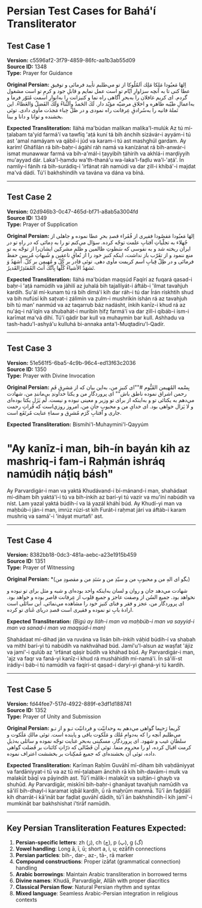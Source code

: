 # Persian Test Cases for Bahá'í Transliterator

## Test Case 1
**Version:** c5596af2-3f79-4859-86fc-aa1b3ab55d09  
**Source ID:** 1348  
**Type:** Prayer for Guidance  

**Original Persian:**
اِلهَا مَعبُودا مَلِكا مَلِك اَلمُلُوكا
از تو مي‌طلبم تأييد فرمائی و توفيق عطا كنی تا به آنچه سزاوارِ ايّام تو است عمل نمايم و قابلِ جود و كرمِ تو است مشغول گردم. ای كريم غافلان را به‌بحرِ آگاهی راه نما و كنيزانت را به‌انوارِ اسمت مُنَوّر فرما و به‌اعمالِ طيّبه طاهره و اخلاق مرضيّه مؤيّد دار. لَكَ الحَمدُ واَلثَّناءُ وَلَكَ الفَضلُ وَالعَطاءُ. اين نَملۀ فانيه را به‌سُرادقِ عِرفانت راه نمودی و در ظلّ خِباء مَجدَت مأوی دادی. توئی بخشنده و توانا و دانا و بينا.

**Expected Transliteration:**
Iláhá ma'búdan malikan malika'l-mulúk
Az tú mí-ṭalabam ta'yíd farmá'í va tawfíq 'aṭá kuní tá bih ánchih sizávár-i ayyám-i tú ast 'amal namáyam va qábil-i júd va karam-i tú ast mashghúl gardam. Ay karím! Gháfilán rá bih-baḥr-i ágáhí ráh namá va kanízánat rá bih-anwár-i ismat munawwar farmá va bih-a'mál-i ṭayyibih ṭáhirih va akhlá-i marḍíyyih mu'ayyad dár. Laka'l-ḥamdu wa'th-thaná'u wa-laka'l-faḍlu wa'l-'aṭá'. Ín namliy-i fáníh rá bih-surádiq-i 'irfánat ráh namúdí va dar ẓill-i khíbá'-i majdat ma'vá dádí. Tú'í bakhshindih va tavána va dána va bíná.

---

## Test Case 2
**Version:** 02d946b3-0c47-465d-bf71-a8ab5a3004fd  
**Source ID:** 1349  
**Type:** Prayer of Supplication  

**Original Persian:**
اِلهَا مَعبُودا مَقصُودا
فقيری از فُقَراء قصدِ بحرِ عطا نموده و جاهلی از جُهلاء به تجلّياتِ آفتابِ علمت توجّه كرده. سؤال مي‌كنم تو را به دِمائی كه در راهِ تو در ايران ريخته شد و به نفوسی كه سَطوتِ ظالمين و ظلمِ مشركين ايشان‌را از توجّه به تو منع ننمود و از تقَرّب باز نداشت، اينكه كنيزِ خود را از نُعاقِ ناعقين و شُبهاتِ مُريبين حفظ فرمائی و در ظِلّ قِبابِ اسم كريمت مأوی دهی. توئی قادر بر كُلّ و مُهيمِن بر كلّ. اَشهَدُ وَ تَشهَدُ الأشياءُ كُلّها بِاَنَّكَ اَنتَ المُقتَدِرُالقَديرُ.

**Expected Transliteration:**
Iláhá ma'búdan maqṣúd
Faqírí az fuqará qasad-i baḥr-i 'aṭá namúdih va jáhilí az juhalá bih tajallíyát-i áftáb-i 'ilmat tavahjuh kardih. Su'ál mí-kunam tú rá bih dimá'í kih dar ráh-i tú dar Írán rískhtih shud va bih nufúsí kih saṭvat-i ẓálimín va ẓulm-i mushrikín íshán rá az tavahjuh bih tú man' nanmúd va az taqarrub báz nadásht, ínkih kanīz-i khud rá az nu'áq-i ná'iqín va shubahát-i muríbín ḥifẓ farmá'í va dar ẓill-i qibáb-i ism-i karīmat ma'vá dihí. Tú'í qádir bar kull va muhaymin bar kull. Ashhadu va tash-hadu'l-ashyá'u kulluhá bi-annaka anta'l-Muqtadiru'l-Qadír.

---

## Test Case 3
**Version:** 51e561f5-6ba5-4c9b-96c4-ed13f63c2036  
**Source ID:** 1350  
**Type:** Prayer with Divine Invocation  

**Original Persian:**
بِسْمه المُهيمن القَيُّوم
#""ای كنيزِ من، به‌اين بيان كه از مَشرِقِ فَمِ رحمن اشراق نموده ناطق باش""
ای پروردگارِ من و يكتا خداوندِ بي‌مانندِ من، شهادت مي‌دهم به يكتائی تو و به‌اينكه از برای تو وزير و معينی نبوده و نيست. لَم يَزَل يكتا بوده‌ای و لا يَزال خواهی بود. ای خدایِ من و محبوبِ جانِ من، امروز روزي‌است كه فُراتِ رحمت جاری و آفتابِ كَرَم مُشرِق و سماءِ عنايت مُرتَفَع است.

**Expected Transliteration:**
Bismihi'l-Muhaymini'l-Qayyúm
# "Ay kanīz-i man, bih-ín bayán kih az mashriq-i fam-i Raḥmán ishráq namúdih náṭiq básh"
Ay Parvardigár-i man va yaktá Khudávand-i bí-mánand-i man, shahádaat mí-diham bih yaktá'í-i tú va bih-ínkih az barí-yi tú vazír va mu'íní nabúdih va níst. Lam yazal yaktá búdih-í va lá yazál kháhí búd. Ay Khudí-yi man va maḥbúb-i ján-i man, imrúz rúzí-st kih Furát-i raḥmat járí va áftáb-i karam mushriq va samá'-i 'ináyat murtafi' ast.

---

## Test Case 4
**Version:** 8382bb18-0dc3-481a-aebc-a23e1915b459  
**Source ID:** 1351  
**Type:** Prayer of Witnessing  

**Original Persian:**
*(بگو ای الهِ من و محبوبِ من و سيّدِ من و سَنَدِ من و مقصودِ من)

شهادت مي‌دهد جان و روان و لسان به‌اينكه واحد بوده‌ای و شبه و مثل برای تو نبوده و نخواهد بود. جميع السُن از وصفت عاجز و جميعِ قلوب از عِرفانت قاصر بوده و خواهد بود. ای پروردگار من، عجز و فقر و فنای كنيزِ خود را مشاهده مي‌نمائی. اين سائلی است ارادۀ بابِ تو نموده و فقيری است قصدِ دريای غَنای تو كرده.

**Expected Transliteration:**
*(Bigú ay Iláh-i man va maḥbúb-i man va sayyid-i man va sanad-i man va maqṣúd-i man)*

Shahádaat mí-dihad ján va ruvána va lisán bih-ínkih váḥid búdih-í va shabah va mithl barí-yi tú nabúdih va nakhváhad búd. Jamí'u'l-alsun az waṣfat 'ájiz va jamí'-i qulúb az 'irfánat qáṣir búdih va kháhad búd. Ay Parvardigár-i man, 'ajz va faqr va faná-yi kanīz-i khud rá musháhidih mí-namá'í. Ín sá'ilí-st irádiy-i báb-i tú namúdih va faqírí-st qaṣad-i daryí-yi ghaná-yi tú kardih.

---

## Test Case 5
**Version:** fd44fee7-517d-4922-889f-e3df1d188741  
**Source ID:** 1352  
**Type:** Prayer of Unity and Submission  

**Original Persian:**
كَريما رَحيما
گواهی مي‌دهم به وحدانيّت و فردانيّت تـو و از تـو مي‌طلبم آنچه را كه به‌دوامِ مُلك و مَلَكوت باقی و پاينده است. توئی مالكِ مَلَكوت و سلطانِ غيب و شهود. ای پروردگار، مسكينی به‌بحرِ غنايت توجّه نموده و سائلی به‌ذيلِ كرمت اقبال كرده، او را محروم منما. توئی آن فَضّالی كه ذرّاتِ كائنات بر فَضلت گواهی داده، توئی آن بخشنده‌ای كه جميع مُمكِنات بر بخششت اعتراف نموده.

**Expected Transliteration:**
Karīman Raḥīm
Guvāhī mī-diham bih vaḥdāniyyat va fardāniyyat-i tū va az tū mī-ṭalabam ānchih rā kih bih-davām-i mulk va malakūt bāqī va pāyindih ast. Tū'ī mālik-i malakūt va sulṭān-i ghayb va shuhūd. Ay Parvardigār, miskīnī bih-baḥr-i ghanāyat tavahjuh namūdih va sā'ilī bih-dhayl-i karamat iqbāl kardih, ū rā maḥrūm manmā. Tū'ī ān faḍḍālī kih dharrāt-i kā'ināt bar faḍlat guvāhī dādih, tū'ī ān bakhshindih-ī kih jamī'-i mumkināt bar bakhshishat i'tirāf namūdih.

---

## Key Persian Transliteration Features Expected:

1. **Persian-specific letters**: zh (ژ), ch (چ), p (پ), g (گ)
2. **Vowel handling**: Long ā, ī, ū; short a, i, u; ezāfih connections
3. **Persian particles**: bih-, dar-, az-, tā-, rā marker
4. **Compound constructions**: Proper izāfat (grammatical connection) handling
5. **Arabic borrowings**: Maintain Arabic transliteration in borrowed terms
6. **Divine names**: Khudā, Parvardigār, Allāh with proper diacritics
7. **Classical Persian flow**: Natural Persian rhythm and syntax
8. **Mixed language**: Seamless Arabic-Persian integration in religious contexts